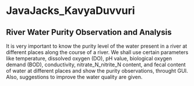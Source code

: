 # JavaJacks_KavyaDuvvuri
## River Water Purity Observation and Analysis

It is very important to know the purity level of the water present in a river at different places along the course of a river. We shall use certain parameters like temperature, dissolved oxygen (DO), pH value, biological oxygen demand (BOD), conductivity, nitrate_N_nitrite_N content, and fecal content of water at different places and show the purity observations, throught GUI. Also, suggestions to improve the water quality are given. 
